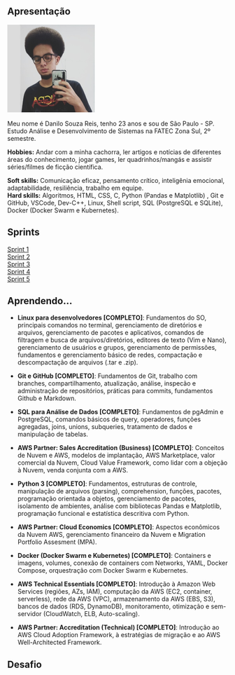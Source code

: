 ## Apresentação

<img src="picture.jpg" alt="picture" width="200" height="200">  

Meu nome é Danilo Souza Reis, tenho 23 anos e sou de São Paulo - SP.  
Estudo Análise e Desenvolvimento de Sistemas na FATEC Zona Sul, 2º semestre.  
  
**Hobbies:** Andar com a minha cachorra, ler artigos e notícias de diferentes áreas do conhecimento, jogar games, ler quadrinhos/mangás e assistir séries/filmes de ficção científica.  
  
**Soft skills:** Comunicação eficaz, pensamento crítico, inteligênia emocional, adaptabilidade, resiliência, trabalho em equipe.  
**Hard skills:** Algoritmos, HTML, CSS, C, Python (Pandas e Matplotlib) , Git e GitHub, VSCode, Dev-C++, Linux, Shell script, SQL (PostgreSQL e SQLite), Docker (Docker Swarm e Kubernetes).
   
## Sprints  
[Sprint 1](/sprint1)  
[Sprint 2](/sprint2)  
[Sprint 3](/sprint3)  
[Sprint 4](/sprint4)  
[Sprint 5](/sprint5)  

## Aprendendo...  

* **Linux para desenvolvedores [COMPLETO]**: Fundamentos do SO, principais comandos no terminal, gerenciamento de diretórios e arquivos, gerenciamento de pacotes e aplicativos, comandos de filtragem e busca de arquivos/diretórios, editores de texto (Vim e Nano), gerenciamento de usuários e grupos, gerenciamento de permissões, fundamentos e gerenciamento básico de redes, compactação e descompactação de arquivos (.tar e .zip).   
  
* **Git e GitHub [COMPLETO]**: Fundamentos de Git, trabalho com branches, compartilhamento, atualização, análise, inspecão e administração de repositórios, práticas para commits, fundamentos Github e Markdown.
  
* **SQL para Análise de Dados [COMPLETO]**: Fundamentos de pgAdmin e PostgreSQL, comandos básicos de query, operadores, funções agregadas, joins, unions, subqueries, tratamento de dados e manipulação de tabelas.  

* **AWS Partner: Sales Accreditation (Business) [COMPLETO]**: Conceitos de Nuvem e AWS, modelos de implantação, AWS Marketplace, valor comercial da Nuvem, Cloud Value Framework, como lidar com a objeção à Nuvem, venda conjunta com a AWS.  

* **Python 3 [COMPLETO]**: Fundamentos, estruturas de controle, manipulação de arquivos (parsing), comprehension, funções, pacotes, programação orientada a objetos, gerenciamento de pacotes, isolamento de ambientes, análise com bibliotecas Pandas e Matplotlib, programação funcional e estatística descritiva com Python.  
  
* **AWS Partner: Cloud Economics [COMPLETO]**: Aspectos econômicos da Nuvem AWS, gerenciamento financeiro da Nuvem e Migration Portfolio Assesment (MPA).

* **Docker (Docker Swarm e Kubernetes) [COMPLETO]**: Containers e imagens, volumes, conexão de containers com Networks, YAML, Docker Compose, orquestração com Docker Swarm e Kubernetes.  

* **AWS Technical Essentials [COMPLETO]**: Introdução à Amazon Web Services (regiões, AZs, IAM), computação da AWS (EC2, container, serverless), rede da AWS (VPC), armazenamento da AWS (EBS, S3), bancos de dados (RDS, DynamoDB), monitoramento, otimização e sem-servidor (CloudWatch, ELB, Auto-scaling).  
  
* **AWS Partner: Accreditation (Technical) [COMPLETO]**: Introdução ao AWS Cloud Adoption Framework, à estratégias de migração e ao AWS Well-Architected Framework.
## Desafio  


